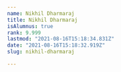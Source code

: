 ```yaml
---
name: Nikhil Dharmaraj
title: Nikhil Dharmaraj
isAlumnus: true
rank: 9.999
lastmod: "2021-08-16T15:18:34.831Z"
date: "2021-08-16T15:18:32.919Z"
slug: nikhil-dharmaraj

---
```

